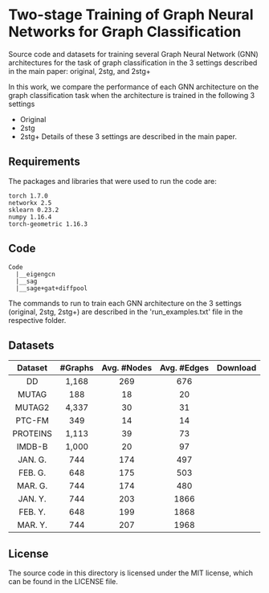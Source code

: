 # Two-stage Training of Graph Neural Networks for Graph Classification
Source code and datasets for training several Graph Neural Network (GNN) architectures for the task of graph classification in the 3 settings described in the main paper: original, 2stg, and 2stg+

In this work, we compare the performance of each GNN architecture on the graph classification task when the architecture is trained in the following 3 settings
*  Original
*  2stg
*  2stg+
Details of these 3 settings are described in the main paper.



## Requirements

The packages and libraries that were used to run the code are:
```setup
torch 1.7.0
networkx 2.5
sklearn 0.23.2
numpy 1.16.4
torch-geometric 1.16.3
```



## Code
```
Code
  |__eigengcn
  |__sag
  |__sage+gat+diffpool
```
The commands to run to train each GNN architecture on the 3 settings (original, 2stg, 2stg+) are described in the 'run_examples.txt' file in the respective folder.



## Datasets
| Dataset  | #Graphs     | Avg. #Nodes| Avg. #Edges |    Download    |
| :-------:| :----------:| :--------: | :---------: | -------------- |
| DD       |    1,168    |     269    |     676     |                |
| MUTAG    |     188     |     18     |     20      |                |
| MUTAG2   |    4,337    |     30     |     31      |                |
| PTC-FM   |     349     |     14     |     14      |                |
| PROTEINS |    1,113    |     39     |     73      |                |
| IMDB-B   |    1,000    |     20     |     97      |                |
| JAN. G.  |     744     |     174    |     497     |                |
| FEB. G.  |     648     |     175    |     503     |                |
| MAR. G.  |     744     |     174    |     480     |                |
| JAN. Y.  |     744     |     203    |     1866    |                |
| FEB. Y.  |     648     |     199    |     1868    |                |
| MAR. Y.  |     744     |     207    |     1968    |                |


## License
The source code in this directory is licensed under the MIT license, which can be found in the LICENSE file.
